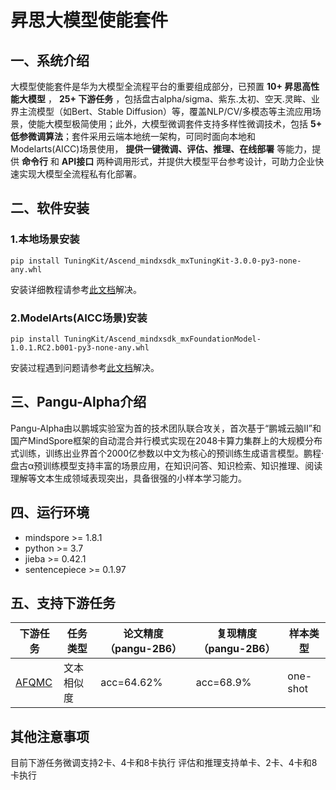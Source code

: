 # 昇思大模型使能套件
## 一、系统介绍
大模型使能套件是华为大模型全流程平台的重要组成部分，已预置  **10+ 昇思高性能大模型** ， **25+ 下游任务** ，包括盘古alpha/sigma、紫东.太初、空天.灵眸、业界主流模型（如Bert、Stable Diffusion）等，覆盖NLP/CV/多模态等主流应用场景，使能大模型极简使用；此外，大模型微调套件支持多样性微调技术，包括  **5+ 低参微调算法**；套件采用云端本地统一架构，可同时面向本地和 Modelarts(AICC)场景使用， **提供一键微调、评估、推理、在线部署** 等能力，提供 **命令行** 和 **API接口** 两种调用形式，并提供大模型平台参考设计，可助力企业快速实现大模型全流程私有化部署。


## 二、软件安装
### 1.本地场景安装
```shell
pip install TuningKit/Ascend_mindxsdk_mxTuningKit-3.0.0-py3-none-any.whl
```
安装详细教程请参考[此文档](https://www.hiascend.com/document/detail/zh/mind-sdk/30rc3/mxtuningkit/tuningkitug/mxtuningug_0001.html)解决。

### 2.ModelArts(AICC场景)安装
```shell
pip install TuningKit/Ascend_mindxsdk_mxFoundationModel-1.0.1.RC2.b001-py3-none-any.whl
```
安装过程遇到问题请参考[此文档](https://gitee.com/foundation-models/tk-models/blob/master/TuningKit/%E5%BE%AE%E8%B0%83%E7%BB%84%E4%BB%B6(%E4%BA%91%E4%B8%8A%E5%9C%BA%E6%99%AF).md)解决。


## 三、Pangu-Alpha介绍

Pangu-Alpha由以鹏城实验室为首的技术团队联合攻关，首次基于“鹏城云脑Ⅱ”和国产MindSpore框架的自动混合并行模式实现在2048卡算力集群上的大规模分布式训练，训练出业界首个2000亿参数以中文为核心的预训练生成语言模型。鹏程·盘古α预训练模型支持丰富的场景应用，在知识问答、知识检索、知识推理、阅读理解等文本生成领域表现突出，具备很强的小样本学习能力。


## 四、运行环境
- mindspore >= 1.8.1
- python >= 3.7
- jieba >= 0.42.1
- sentencepiece >= 0.1.97


## 五、支持下游任务

| 下游任务      | 任务类型             | 论文精度（pangu-2B6）               | 复现精度（pangu-2B6）                   | 样本类型       |
| -------------------------------------------------------------------------------------------------- | --------------------------- | ----------------------------------- | ----------------------------------- |------------|
| [AFQMC](https://gitee.com/foundation-models/tk-models/tree/master/models/pangu_alpha/afqmc)       | 文本相似度                   | acc=64.62%                          | acc=68.9%                           | one-shot   |

## 其他注意事项
目前下游任务微调支持2卡、4卡和8卡执行
评估和推理支持单卡、2卡、4卡和8卡执行